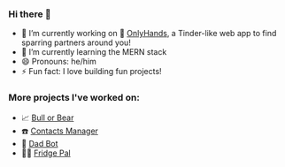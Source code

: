 ### Hi there 👋

- 🔭 I’m currently working on 🥊 [OnlyHands](https://github.com/Samdosi/OnlyHands-), a Tinder-like web app to find sparring partners around you!
- 🌱 I’m currently learning the MERN stack
- 😄 Pronouns: he/him
- ⚡ Fun fact: I love building fun projects!

### More projects I've worked on:

- 📈 [Bull or Bear](https://github.com/MasWill/BullorBear)
- ☎️ [Contacts Manager](https://github.com/Sleepingpirates/Small-Project)
- 🤖 [Dad Bot](https://github.com/HJaen/dad-bot)
- 👨‍🍳 [Fridge Pal](https://github.com/jadynLP/recipe)
